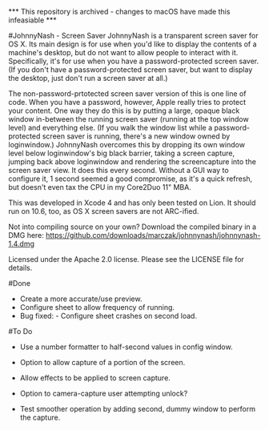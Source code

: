 *** This repository is archived - changes to macOS have made this infeasiable ***

#JohnnyNash  - Screen Saver
JohnnyNash is a transparent screen saver for OS X. Its main design is for use when you'd like to display the contents of a machine's desktop, but do not want to allow people to interact with it. Specifically, it's for use when you have a password-protected screen saver. (If you don't have a password-protected screen saver, but want to display the desktop, just don't run a screen saver at all.)

The non-password-prtotected screen saver version of this is one line of code. When you have a password, however, Apple really tries to protect your content. One way they do this is by putting a large, opaque black window in-between the running screen saver (running at the top window level) and everything else. (If you walk the window list while a password-protected screen saver is running, there's a new window owned by loginwindow.) JohnnyNash overcomes this by dropping its own window level below loginwindow's big black barrier, taking a screen capture, jumping back above loginwindow and rendering the screencapture into the screen saver view. It does this every second. Without a GUI way to configure it, 1 second seemed a good compromise, as it's a quick refresh, but doesn't even tax the CPU in my Core2Duo 11" MBA.

This was developed in Xcode 4 and has only been tested on Lion. It should run on 10.6, too, as OS X screen savers are not ARC-ified.

Not into compiling source on your own? Download the compiled binary in a DMG here: https://github.com/downloads/marczak/johnnynash/johnnynash-1.4.dmg


Licensed under the Apache 2.0 license. Please see the LICENSE file for details.

#Done
- Create a more accurate/use preview.
- Configure sheet to allow frequency of running.
- Bug fixed: - Configure sheet crashes on second load.

#To Do
- Use a number formatter to half-second values in config window.
- Option to allow capture of a portion of the screen.
- Allow effects to be applied to screen capture.
- Option to camera-capture user attempting unlock?

- Test smoother operation by adding second, dummy window to perform the capture.
